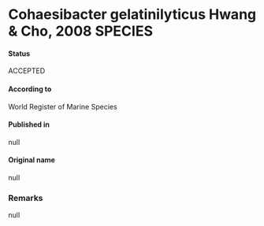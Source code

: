 # Cohaesibacter gelatinilyticus Hwang & Cho, 2008 SPECIES

#### Status
ACCEPTED

#### According to
World Register of Marine Species

#### Published in
null

#### Original name
null

### Remarks
null